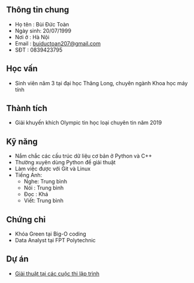 ## Thông tin chung

- Họ tên   : Bùi Đức Toàn
- Ngày sinh: 20/07/1999
- Nơi ở    : Hà Nội
- Email    : buiductoan207@gmail.com
- SĐT      : 0839423795

## Học vấn

- Sinh viên năm 3 tại đại học Thăng Long, chuyên ngành Khoa học máy tính

## Thành tích

- Giải khuyến khích Olympic tin học loại chuyên tin năm 2019

## Kỹ năng

- Nắm chắc các cấu trúc dữ liệu cơ bản ở Python và C++
- Thường xuyên dùng Python để giải thuật
- Làm việc được với Git và Linux
- Tiếng Anh:
  - Nghe: Trung bình
  - Nói : Trung bình
  - Đọc : Khá
  - Viết: Trung bình

## Chứng chỉ

- Khóa Green tại Big-O coding
- Data Analyst tại FPT Polytechnic

## Dự án

- [Giải thuật tại các cuộc thi lập trình](https://github.com/toan207/Competitive-Programming)
